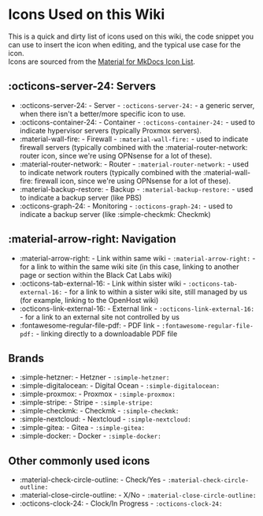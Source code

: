 # Icons Used on this Wiki

This is a quick and dirty list of icons used on this wiki, the code snippet you can use to insert the icon when editing, and the typical use case for the icon.  
Icons are sourced from the [Material for MkDocs Icon List](https://squidfunk.github.io/mkdocs-material/reference/icons-emojis/).

## :octicons-server-24: Servers
- :octicons-server-24: - Server - `:octicons-server-24:` - a generic server, when there isn't a better/more specific icon to use.
- :octicons-container-24: - Container - `:octicons-container-24:` - used to indicate hypervisor servers (typically Proxmox servers).
- :material-wall-fire: - Firewall - `:material-wall-fire:` - used to indicate firewall servers (typically combined with the :material-router-network: router icon, since we're using OPNsense for a lot of these).
- :material-router-network: - Router - `:material-router-network:` - used to indicate network routers (typically combined with the :material-wall-fire: firewall icon, since we're using OPNsense for a lot of these).
- :material-backup-restore: - Backup - `:material-backup-restore:` - used to indicate a backup server (like PBS)
- :octicons-graph-24: - Monitoring - `:octicons-graph-24:` - used to indicate a backup server (like :simple-checkmk: Checkmk)

## :material-arrow-right: Navigation
- :material-arrow-right: - Link within same wiki - `:material-arrow-right:` - for a link to within the same wiki site (in this case, linking to another page or section within the Black Cat Labs wiki)
- :octicons-tab-external-16: - Link within sister wiki - `:octicons-tab-external-16:` - for a link to within a sister wiki site, still managed by us (for example, linking to the OpenHost wiki)
- :octicons-link-external-16: - External link - `:octicons-link-external-16:` - for a link to an external site not controlled by us
- :fontawesome-regular-file-pdf: - PDF link - `:fontawesome-regular-file-pdf:` - linking directly to a downloadable PDF file

## Brands
- :simple-hetzner: - Hetzner - `:simple-hetzner:`
- :simple-digitalocean: - Digital Ocean - `:simple-digitalocean:`
- :simple-proxmox: - Proxmox - `:simple-proxmox:`
- :simple-stripe: - Stripe - `:simple-stripe:`
- :simple-checkmk: - Checkmk - `:simple-checkmk:`
- :simple-nextcloud: - Nextcloud - `:simple-nextcloud:`
- :simple-gitea: - Gitea - `:simple-gitea:`
- :simple-docker: - Docker - `:simple-docker:`

## Other commonly used icons
- :material-check-circle-outline: - Check/Yes - `:material-check-circle-outline:`
- :material-close-circle-outline: - X/No - `:material-close-circle-outline:`
- :octicons-clock-24: - Clock/In Progress - `:octicons-clock-24:`